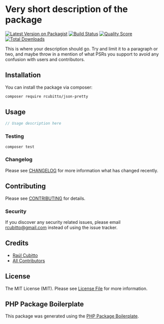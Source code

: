 # Very short description of the package

[![Latest Version on Packagist](https://img.shields.io/packagist/v/rcubitto/json-pretty.svg?style=flat-square)](https://packagist.org/packages/rcubitto/json-pretty)
[![Build Status](https://img.shields.io/travis/rcubitto/json-pretty/master.svg?style=flat-square)](https://travis-ci.org/rcubitto/json-pretty)
[![Quality Score](https://img.shields.io/scrutinizer/g/rcubitto/json-pretty.svg?style=flat-square)](https://scrutinizer-ci.com/g/rcubitto/json-pretty)
[![Total Downloads](https://img.shields.io/packagist/dt/rcubitto/json-pretty.svg?style=flat-square)](https://packagist.org/packages/rcubitto/json-pretty)

This is where your description should go. Try and limit it to a paragraph or two, and maybe throw in a mention of what PSRs you support to avoid any confusion with users and contributors.

## Installation

You can install the package via composer:

```bash
composer require rcubitto/json-pretty
```

## Usage

``` php
// Usage description here
```

### Testing

``` bash
composer test
```

### Changelog

Please see [CHANGELOG](CHANGELOG.md) for more information what has changed recently.

## Contributing

Please see [CONTRIBUTING](CONTRIBUTING.md) for details.

### Security

If you discover any security related issues, please email rcubitto@gmail.com instead of using the issue tracker.

## Credits

- [Raúl Cubitto](https://github.com/rcubitto)
- [All Contributors](../../contributors)

## License

The MIT License (MIT). Please see [License File](LICENSE.md) for more information.

## PHP Package Boilerplate

This package was generated using the [PHP Package Boilerplate](https://laravelpackageboilerplate.com).